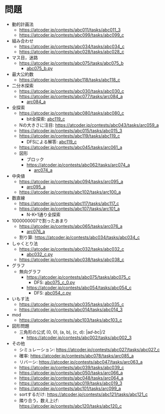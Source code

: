 # 問題

- 動的計画法
    - https://atcoder.jp/contests/abc011/tasks/abc011_3
    - https://atcoder.jp/contests/abc099/tasks/abc099_c
- 組み合わせ
    - https://atcoder.jp/contests/abc034/tasks/abc034_c
    - https://atcoder.jp/contests/abc028/tasks/abc028_c
- マス目，迷路
    - https://atcoder.jp/contests/abc075/tasks/abc075_b
        - [abc075_b.py](./abc075_b.py)
- 最大公約数
    - https://atcoder.jp/contests/abc118/tasks/abc118_c
- 二分木探索
    - https://atcoder.jp/contests/abc030/tasks/abc030_c
    - https://atcoder.jp/contests/abc077/tasks/arc084_a
        - [arc084_a](./arc084_a.py)
- 全探索
    - https://atcoder.jp/contests/abc080/tasks/abc080_c
        - bit全探索: [abc119_c](./abc080_c.py)
    - Nの大きさに注目: https://atcoder.jp/contests/abc043/tasks/arc059_a
    - https://atcoder.jp/contests/abc015/tasks/abc015_3
    - https://atcoder.jp/contests/abc119/tasks/abc119_c
        - DFSによる解答: [abc119_c](./abc119_c.py)
    - https://atcoder.jp/contests/abc045/tasks/arc061_a
    - 図形
        - ブロック
        - https://atcoder.jp/contests/abc062/tasks/arc074_a
            - [arc074_a](./arc074_a.py)
- 中央値
    - https://atcoder.jp/contests/abc094/tasks/arc095_a
        - [arc095_a](./arc095_a.py)
    - https://atcoder.jp/contests/abc102/tasks/arc100_a
- 数直線
    - https://atcoder.jp/contests/abc117/tasks/abc117_c
    - https://atcoder.jp/contests/abc107/tasks/arc101_a
        - N-K+1通り全探索
- 1000000007で割ったあまり
    - https://atcoder.jp/contests/abc065/tasks/arc076_a
        - [arc076_a](./arc076_a.py)
    - 割り算: https://atcoder.jp/contests/abc034/tasks/abc034_c
- しゃくとり法
    - https://atcoder.jp/contests/abc032/tasks/abc032_c
        - [abc032_c.py](./abc032_c.py)
    - https://atcoder.jp/contests/abc038/tasks/abc038_c
- グラフ
    - 無向グラフ
        - https://atcoder.jp/contests/abc075/tasks/abc075_c
            - DFS: [abc075_c_0.py](./abc075_c_0.py)
        - https://atcoder.jp/contests/abc054/tasks/abc054_c
            - DFS: [abc054_c.py](./abc054_c.py)
- いもす法
    - https://atcoder.jp/contests/abc035/tasks/abc035_c
    - https://atcoder.jp/contests/abc014/tasks/abc014_3
- mod
    - https://atcoder.jp/contests/abc103/tasks/abc103_c
- 図形問題
    - 三角形の公式 (0, 0), (a, b), (c, d): |a*d-b*c|/2
        - https://atcoder.jp/contests/abc002/tasks/abc002_3
- その他
    - シミュレーション: https://atcoder.jp/contests/abc027/tasks/abc027_c
    - 確率: https://atcoder.jp/contests/abc078/tasks/arc085_a
    - リバーシ: https://atcoder.jp/contests/abc047/tasks/arc063_a
    - https://atcoder.jp/contests/abc039/tasks/abc039_c
    - https://atcoder.jp/contests/abc050/tasks/arc066_a
    - https://atcoder.jp/contests/abc048/tasks/arc064_a
    - https://atcoder.jp/contests/abc019/tasks/abc019_3
    - https://atcoder.jp/contests/abc101/tasks/arc099_a
    - sortするだけ: https://atcoder.jp/contests/abc121/tasks/abc121_c
    - 隣り合う，数え上げ: https://atcoder.jp/contests/abc120/tasks/abc120_c